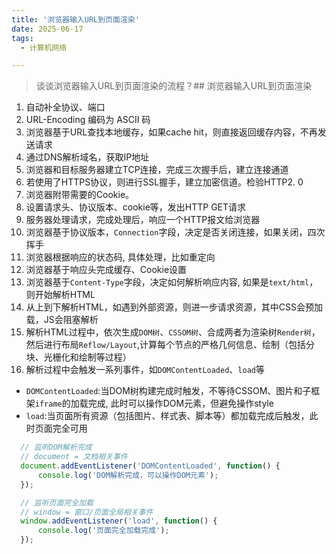 ```yaml
---
title: '浏览器输入URL到页面渲染'
date: 2025-06-17
tags:
  - 计算机网络

---
```


> 谈谈浏览器输入URL到页面渲染的流程？## 浏览器输入URL到页面渲染

1. 自动补全协议、端口
2. URL-Encoding 编码为 ASCII 码
3. 浏览器基于URL查找本地缓存，如果cache hit，则直接返回缓存内容，不再发送请求
4. 通过DNS解析域名，获取IP地址
5. 浏览器和目标服务器建立TCP连接，完成三次握手后，建立连接通道
6. 若使用了HTTPS协议，则进行SSL握手，建立加密信道。检验HTTP2. 0
7. 浏览器附带需要的Cookie。
8. 设置请求头、协议版本、cookie等，发出HTTP GET请求
9. 服务器处理请求，完成处理后，响应一个HTTP报文给浏览器
10. 浏览器基于协议版本，`Connection`字段，决定是否关闭连接，如果关闭，四次挥手
11. 浏览器根据响应的状态码, 具体处理，比如重定向
12. 浏览器基于响应头完成缓存、Cookie设置
13. 浏览器基于`Content-Type`字段，决定如何解析响应内容, 如果是`text/html`，则开始解析HTML
14. 从上到下解析HTML，如遇到外部资源，则进一步请求资源，其中CSS会预加载，JS会阻塞解析
15. 解析HTML过程中，依次生成`DOM树`、`CSSOM树`、合成两者为渲染树`Render树`，然后进行布局`Reflow/Layout`,计算每个节点的严格几何信息、绘制（包括分块、光栅化和绘制等过程）
16. 解析过程中会触发一系列事件，如`DOMContentLoaded`、`load`等
  - `DOMContentLoaded`:当DOM树构建完成时触发，不等待CSSOM、图片和子框架`iframe`的加载完成, 此时可以操作DOM元素，但避免操作style
  - `load`:当页面所有资源（包括图片、样式表、脚本等）都加载完成后触发，此时页面完全可用
  
  ```javascript
    // 监听DOM解析完成
    // document = 文档相关事件
    document.addEventListener('DOMContentLoaded', function() {
        console.log('DOM解析完成，可以操作DOM元素');
    });

    // 监听页面完全加载
    // window = 窗口/页面全局相关事件
    window.addEventListener('load', function() {
        console.log('页面完全加载完成');
    });
  ```






